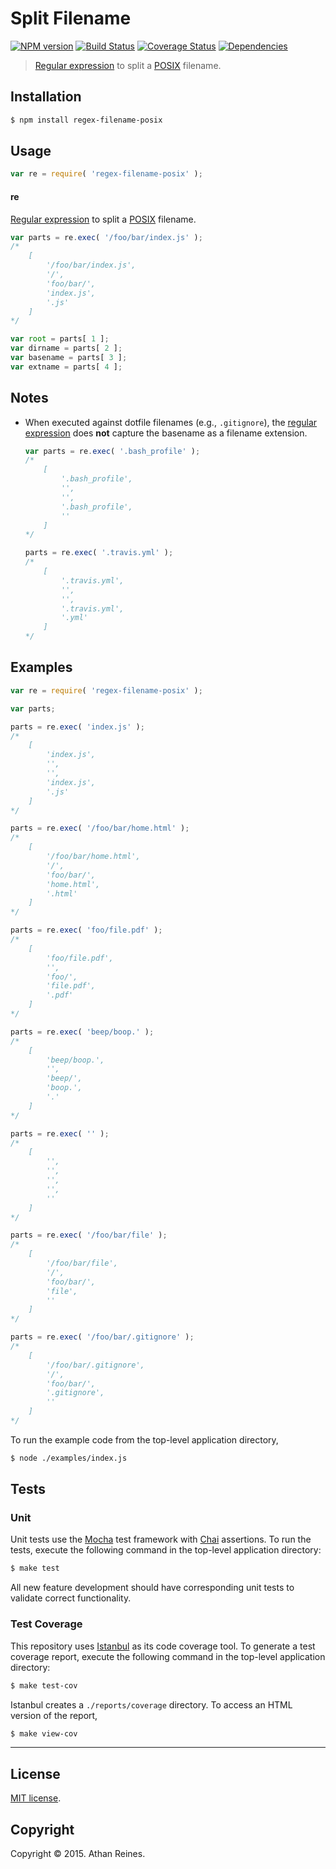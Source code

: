 Split Filename
===
[![NPM version][npm-image]][npm-url] [![Build Status][travis-image]][travis-url] [![Coverage Status][codecov-image]][codecov-url] [![Dependencies][dependencies-image]][dependencies-url]

> [Regular expression](https://developer.mozilla.org/en-US/docs/Web/JavaScript/Guide/Regular_Expressions) to split a [POSIX](https://en.wikipedia.org/wiki/POSIX) filename.


## Installation

``` bash
$ npm install regex-filename-posix
```


## Usage

``` javascript
var re = require( 'regex-filename-posix' );
```

#### re

[Regular expression](https://developer.mozilla.org/en-US/docs/Web/JavaScript/Guide/Regular_Expressions) to split a [POSIX](https://en.wikipedia.org/wiki/POSIX) filename. 

``` javascript
var parts = re.exec( '/foo/bar/index.js' );
/*
	[
		'/foo/bar/index.js',
		'/',
		'foo/bar/',
		'index.js',
		'.js'
	]
*/

var root = parts[ 1 ];
var dirname = parts[ 2 ];
var basename = parts[ 3 ];
var extname = parts[ 4 ];
```

## Notes

*	When executed against dotfile filenames (e.g., `.gitignore`), the [regular expression](https://developer.mozilla.org/en-US/docs/Web/JavaScript/Guide/Regular_Expressions) does __not__ capture the basename as a filename extension.

	``` javascript
	var parts = re.exec( '.bash_profile' );
	/*
		[
			'.bash_profile',
			'',
			'',
			'.bash_profile',
			''
		]
	*/

	parts = re.exec( '.travis.yml' );
	/*
		[
			'.travis.yml',
			'',
			'',
			'.travis.yml',
			'.yml'
		]
	*/
	```


## Examples

``` javascript
var re = require( 'regex-filename-posix' );

var parts;

parts = re.exec( 'index.js' );
/*
	[
		'index.js',
		'',
		'',
		'index.js',
		'.js'
	]
*/

parts = re.exec( '/foo/bar/home.html' );
/*
	[
		'/foo/bar/home.html',
		'/',
		'foo/bar/',
		'home.html',
		'.html'
	]
*/

parts = re.exec( 'foo/file.pdf' );
/*
	[
		'foo/file.pdf',
		'',
		'foo/',
		'file.pdf',
		'.pdf'
	]
*/

parts = re.exec( 'beep/boop.' );
/*
	[
		'beep/boop.',
		'',
		'beep/',
		'boop.',
		'.'
	]
*/

parts = re.exec( '' );
/*
	[
		'',
		'',
		'',
		'',
		''
	]
*/

parts = re.exec( '/foo/bar/file' );
/*
	[
		'/foo/bar/file',
		'/',
		'foo/bar/',
		'file',
		''
	]
*/

parts = re.exec( '/foo/bar/.gitignore' );
/*
	[
		'/foo/bar/.gitignore',
		'/',
		'foo/bar/',
		'.gitignore',
		''
	]
*/
```

To run the example code from the top-level application directory,

``` bash
$ node ./examples/index.js
```


## Tests

### Unit

Unit tests use the [Mocha](http://mochajs.org/) test framework with [Chai](http://chaijs.com) assertions. To run the tests, execute the following command in the top-level application directory:

``` bash
$ make test
```

All new feature development should have corresponding unit tests to validate correct functionality.


### Test Coverage

This repository uses [Istanbul](https://github.com/gotwarlost/istanbul) as its code coverage tool. To generate a test coverage report, execute the following command in the top-level application directory:

``` bash
$ make test-cov
```

Istanbul creates a `./reports/coverage` directory. To access an HTML version of the report,

``` bash
$ make view-cov
```


---
## License

[MIT license](http://opensource.org/licenses/MIT).


## Copyright

Copyright &copy; 2015. Athan Reines.


[npm-image]: http://img.shields.io/npm/v/regex-filename-posix.svg
[npm-url]: https://npmjs.org/package/regex-filename-posix

[travis-image]: http://img.shields.io/travis/kgryte/regex-filename-posix/master.svg
[travis-url]: https://travis-ci.org/kgryte/regex-filename-posix

[codecov-image]: https://img.shields.io/codecov/c/github/kgryte/regex-filename-posix/master.svg
[codecov-url]: https://codecov.io/github/kgryte/regex-filename-posix?branch=master

[dependencies-image]: http://img.shields.io/david/kgryte/regex-filename-posix.svg
[dependencies-url]: https://david-dm.org/kgryte/regex-filename-posix

[dev-dependencies-image]: http://img.shields.io/david/dev/kgryte/regex-filename-posix.svg
[dev-dependencies-url]: https://david-dm.org/dev/kgryte/regex-filename-posix

[github-issues-image]: http://img.shields.io/github/issues/kgryte/regex-filename-posix.svg
[github-issues-url]: https://github.com/kgryte/regex-filename-posix/issues
